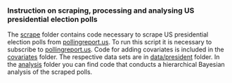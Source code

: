 ### Instruction on scraping, processing and analysing US presidential election polls

The [scrape](https://github.com/SinaMaria412/predictors_of_polling_errors/tree/master/us_president/scrape) folder contains code necessary to scrape US presidential election polls from [pollingreport.us](https://www.pollingreport.us). To run this script it is necessary to subscribe to [pollingreport.us](https://www.pollingreport.us).
Code for adding covariates is included in the [covariates](https://github.com/SinaMaria412/predictors_of_polling_errors/tree/master/us_president/covariates) folder. The respective data sets are in [data/president](https://github.com/SinaMaria412/predictors_of_polling_errors/tree/master/data/president) folder. 
In the [analysis](https://github.com/SinaMaria412/predictors_of_polling_errors/tree/master/us_president/analysis) folder you can find code that conducts a hierarchical Bayesian analysis of the scraped polls.




